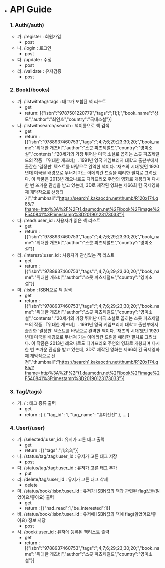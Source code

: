 - # API Guide

  ### 1. Auth(/auth)

  - 가. /register : 회원가입
    - post
  - 나. /login : 로그인
    - post
  - 다. /update : 수정
    - post
  - 라. /validate : 유저검증
    - post

  

  ### 2. Book(/books)

  - 가. /listwithtag/:tags : 태그가 포함된 책 리스트
    - get
    - return: [{"isbn":"9787501220779","tags":";11;1;","book_name":"상도","author":"최인호","country":"국내소설"}]
  - 나. /listwithsearch/:search : 책이름으로 책 검색
    - get
    - return : [{"isbn":"9788937460753","tags":";4;7;6;29;23;30;20;","book_name":"위대한 개츠비","author":"스콧 피츠제럴드","country":"영미소설","contents":"20세기의 가장 뛰어난 미국 소설로 꼽히는 스콧 피츠제럴드의 작품 『위대한 개츠비』. 1991년 영국 케임브리지 대학교 출판부에서 출간한 ‘결정판’ 텍스트를 바탕으로 완역한 책이다. ‘재즈의 시대’였던 1920년대 미국을 배경으로 무너져 가는 아메리칸 드림을 예리한 필치로 그려냈다. 이 작품은 2013년 레오나르도 디카프리오 주연의 영화로 개봉되며 다시 한 번 뜨거운 관심을 받고 있는데, 3D로 제작된 영화는 제66회 칸 국제영화제 개막작으로 선정되기","thumbnail":"https://search1.kakaocdn.net/thumb/R120x174.q85/?fname=http%3A%2F%2Ft1.daumcdn.net%2Flbook%2Fimage%2F540841%3Ftimestamp%3D20190123173033"}]
  - 다. /read/:user_id : 사용자가 읽은 책 리스트
    - get
    - return : [{"isbn":"9788937460753","tags":";4;7;6;29;23;30;20;","book_name":"위대한 개츠비","author":"스콧 피츠제럴드","country":"영미소설"}]
  - 라. /interest/:user_id : 사용자가 관심있는 책 리스트
    - get
    - return  : [{"isbn":"9788937460753","tags":";4;7;6;29;23;30;20;","book_name":"위대한 개츠비","author":"스콧 피츠제럴드","country":"영미소설"}]
  - 마. /:isbn : ISBN으로 책 검색
    - get
    - return : [{"isbn":"9788937460753","tags":";4;7;6;29;23;30;20;","book_name":"위대한 개츠비","author":"스콧 피츠제럴드","country":"영미소설","contents":"20세기의 가장 뛰어난 미국 소설로 꼽히는 스콧 피츠제럴드의 작품 『위대한 개츠비』. 1991년 영국 케임브리지 대학교 출판부에서 출간한 ‘결정판’ 텍스트를 바탕으로 완역한 책이다. ‘재즈의 시대’였던 1920년대 미국을 배경으로 무너져 가는 아메리칸 드림을 예리한 필치로 그려냈다. 이 작품은 2013년 레오나르도 디카프리오 주연의 영화로 개봉되며 다시 한 번 뜨거운 관심을 받고 있는데, 3D로 제작된 영화는 제66회 칸 국제영화제 개막작으로 선정","thumbnail":"https://search1.kakaocdn.net/thumb/R120x174.q85/?fname=http%3A%2F%2Ft1.daumcdn.net%2Flbook%2Fimage%2F540841%3Ftimestamp%3D20190123173033"}]

  

  ### 3. Tag(/tags)

  - 가. / : 태그 종류 출력
    - get
    - return : [ { "tag_id": 1, "tag_name": "흥미진진" }, ... ]

  

  ### 4. User(/user)

  - 가.  /selected/:user_id : 유저가 고른 태그 출력
    - get
    - return : [{"tags":";1;2;3;"}]
  - 나. /status/tag/:tag/:user_id : 유저가 고른 태그 저장
    - post
  - 다. /status/tag/:tag/:user_id : 유저가 고른 태그 추가
    - put
  - 라. /delete/tag/:user_id : 유저가 고른 태그 삭제
    - delete
  - 마. /status/book/:isbn/:user_id : 유저가 ISBN값의 책과 관련된 flag값들(읽었어요/좋아요) 출력
    - get
    - return : [{"had_read":1,"be_interested":1}]
  - 바. /status/book/:isbn/:user_id : 유저에 ISBN값의 책에 flag(읽었어요/좋아요) 정보 저장
    - post
  - 사. /book/:user_id : 유저에 등록된 책리스트 출력
    - get
    - return : [{"isbn":"9788937460753","tags":";4;7;6;29;23;30;20;","book_name":"위대한 개츠비","author":"스콧 피츠제럴드","country":"영미소설"}]